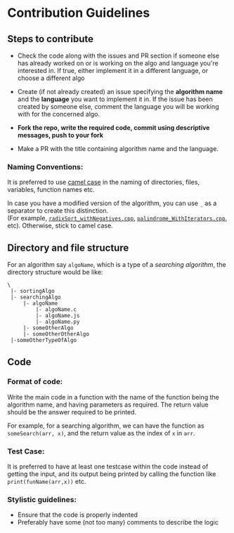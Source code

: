 # Contribution Guidelines

## Steps to contribute

- Check the code along with the issues and PR section if someone else has already worked on or is working on the algo and language you're interested in. If true, either implement it in a different language, or choose a different algo

- Create (if not already created) an issue specifying the **algorithm name** and the **language** you want to implement it in. If the issue has been created by someone else, comment the language you will be working with for the concerned algo.

- **Fork the repo, write the required code, commit using descriptive messages, push to your fork**

- Make a PR with the title containing algorithm name and the language.

### Naming Conventions:
It is preferred to use [camel case](https://en.wikipedia.org/wiki/Camel_case) in the naming of directories, files, variables, function names etc.

In case you have a modified version of the algorithm, you can use `_` as a separator to create this distinction. \
(For example, [`radixSort_withNegatives.cpp`](sortingAlgo/radixSort/radixSort_withNegatives.cpp), [`palindrome_WithIterators.cpp`](classicalAlgos/checkPalindrome/palindrome_WithIterators.cpp), etc). Otherwise, stick to camel case.


## Directory and file structure

For an algorithm say `algoName`, which is a type of a *searching algorithm*, the directory structure would be like:
```
\
 |- sortingAlgo
 |- searchingAlgo
     |- algoName
         |- algoName.c
         |- algoName.js
         |- algoName.py
     |- someOtherAlgo
     |- someOtherOtherAlgo
 |-someOtherTypeOfAlgo
```

## Code

### Format of code:
Write the main code in a function with the name of the function being the algorithm name, and having parameters as required. The return value should be the answer required to be printed.

For example, for a searching algorithm, we can have the function as `someSearch(arr, x)`, and the return value as the index of `x` in `arr`.

### Test Case:
It is preferred to have at least one testcase within the code instead of getting the input, and its output being printed by calling the function like `print(funName(arr,x))` etc.

### Stylistic guidelines:
- Ensure that the code is properly indented
- Preferably have some (not too many) comments to describe the logic
